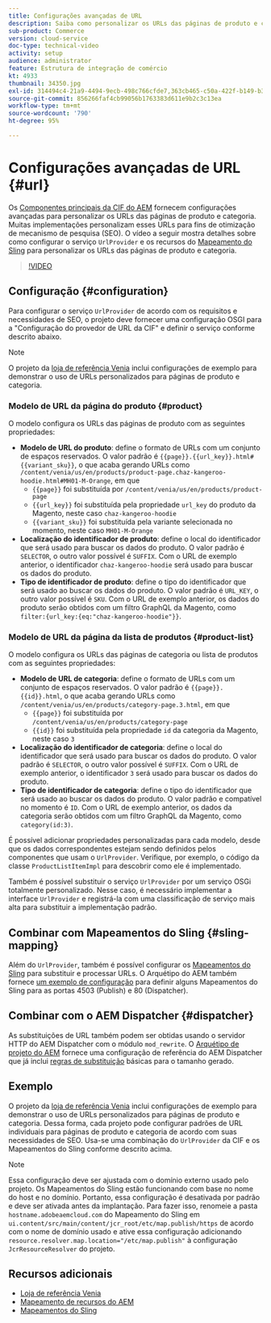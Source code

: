 ```yaml
---
title: Configurações avançadas de URL
description: Saiba como personalizar os URLs das páginas de produto e categoria. Isso permite que as implementações otimizem URLs para mecanismos de pesquisa e promovam a descoberta.
sub-product: Commerce
version: cloud-service
doc-type: technical-video
activity: setup
audience: administrator
feature: Estrutura de integração de comércio
kt: 4933
thumbnail: 34350.jpg
exl-id: 314494c4-21a9-4494-9ecb-498c766cfde7,363cb465-c50a-422f-b149-b3f41c2ebc0f
source-git-commit: 856266faf4cb99056b1763383d611e9b2c3c13ea
workflow-type: tm+mt
source-wordcount: '790'
ht-degree: 95%

---
```


# Configurações avançadas de URL {#url}

Os [Componentes principais da CIF do AEM](https://github.com/adobe/aem-core-cif-components) fornecem configurações avançadas para personalizar os URLs das páginas de produto e categoria. Muitas implementações personalizam esses URLs para fins de otimização de mecanismo de pesquisa (SEO). O vídeo a seguir mostra detalhes sobre como configurar o serviço `UrlProvider` e os recursos do [Mapeamento do Sling](https://sling.apache.org/documentation/the-sling-engine/mappings-for-resource-resolution.html) para personalizar os URLs das páginas de produto e categoria.

>[!VIDEO](https://video.tv.adobe.com/v/34350/?quality=12)

## Configuração {#configuration}

Para configurar o serviço `UrlProvider` de acordo com os requisitos e necessidades de SEO, o projeto deve fornecer uma configuração OSGI para a &quot;Configuração do provedor de URL da CIF&quot; e definir o serviço conforme descrito abaixo.

>[!NOTE]
>
> O projeto da [loja de referência Venia](https://github.com/adobe/aem-cif-guides-venia) inclui configurações de exemplo para demonstrar o uso de URLs personalizados para páginas de produto e categoria.

### Modelo de URL da página do produto {#product}

O modelo configura os URLs das páginas de produto com as seguintes propriedades:

* **Modelo de URL do produto**: define o formato de URLs com um conjunto de espaços reservados. O valor padrão é `{{page}}.{{url_key}}.html#{{variant_sku}}`, o que acaba gerando URLs como `/content/venia/us/en/products/product-page.chaz-kangeroo-hoodie.html#MH01-M-Orange`, em que
   * `{{page}}` foi substituída por `/content/venia/us/en/products/product-page`
   * `{{url_key}}` foi substituída pela propriedade `url_key` do produto da Magento, neste caso `chaz-kangeroo-hoodie`
   * `{{variant_sku}}` foi substituída pela variante selecionada no momento, neste caso `MH01-M-Orange`
* **Localização do identificador de produto**: define o local do identificador que será usado para buscar os dados do produto. O valor padrão é `SELECTOR`, o outro valor possível é `SUFFIX`. Com o URL de exemplo anterior, o identificador `chaz-kangeroo-hoodie` será usado para buscar os dados do produto.
* **Tipo de identificador de produto**: define o tipo do identificador que será usado ao buscar os dados do produto. O valor padrão é `URL_KEY`, o outro valor possível é `SKU`. Com o URL de exemplo anterior, os dados do produto serão obtidos com um filtro GraphQL da Magento, como `filter:{url_key:{eq:"chaz-kangeroo-hoodie"}}`.

### Modelo de URL da página da lista de produtos {#product-list}

O modelo configura os URLs das páginas de categoria ou lista de produtos com as seguintes propriedades:

* **Modelo de URL de categoria**: define o formato de URLs com um conjunto de espaços reservados. O valor padrão é `{{page}}.{{id}}.html`, o que acaba gerando URLs como `/content/venia/us/en/products/category-page.3.html`, em que
   * `{{page}}` foi substituída por `/content/venia/us/en/products/category-page`
   * `{{id}}` foi substituída pela propriedade `id` da categoria da Magento, neste caso `3`
* **Localização do identificador de categoria**: define o local do identificador que será usado para buscar os dados do produto. O valor padrão é `SELECTOR`, o outro valor possível é `SUFFIX`. Com o URL de exemplo anterior, o identificador `3` será usado para buscar os dados do produto.
* **Tipo de identificador de categoria**: define o tipo do identificador que será usado ao buscar os dados do produto. O valor padrão e compatível no momento é `ID`. Com o URL de exemplo anterior, os dados da categoria serão obtidos com um filtro GraphQL da Magento, como `category(id:3)`.

É possível adicionar propriedades personalizadas para cada modelo, desde que os dados correspondentes estejam sendo definidos pelos componentes que usam o `UrlProvider`. Verifique, por exemplo, o código da classe `ProductListItemImpl` para descobrir como ele é implementado.

Também é possível substituir o serviço `UrlProvider` por um serviço OSGi totalmente personalizado. Nesse caso, é necessário implementar a interface `UrlProvider` e registrá-la com uma classificação de serviço mais alta para substituir a implementação padrão.

## Combinar com Mapeamentos do Sling {#sling-mapping}

Além do `UrlProvider`, também é possível configurar os [Mapeamentos do Sling](https://sling.apache.org/documentation/the-sling-engine/mappings-for-resource-resolution.html) para substituir e processar URLs. O Arquétipo do AEM também fornece [um exemplo de configuração](https://github.com/adobe/aem-cif-project-archetype/tree/master/src/main/archetype/samplecontent/src/main/content/jcr_root/etc/map.publish) para definir alguns Mapeamentos do Sling para as portas 4503 (Publish) e 80 (Dispatcher).

## Combinar com o AEM Dispatcher {#dispatcher}

As substituições de URL também podem ser obtidas usando o servidor HTTP do AEM Dispatcher com o módulo `mod_rewrite`. O [Arquétipo de projeto do AEM](https://github.com/adobe/aem-project-archetype) fornece uma configuração de referência do AEM Dispatcher que já inclui [regras de substituição](https://github.com/adobe/aem-project-archetype/tree/master/src/main/archetype/dispatcher.cloud) básicas para o tamanho gerado.

## Exemplo

O projeto da [loja de referência Venia](https://github.com/adobe/aem-cif-guides-venia) inclui configurações de exemplo para demonstrar o uso de URLs personalizados para páginas de produto e categoria. Dessa forma, cada projeto pode configurar padrões de URL individuais para páginas de produto e categoria de acordo com suas necessidades de SEO. Usa-se uma combinação do `UrlProvider` da CIF e os Mapeamentos do Sling conforme descrito acima.

>[!NOTE]
>
>Essa configuração deve ser ajustada com o domínio externo usado pelo projeto. Os Mapeamentos do Sling estão funcionando com base no nome do host e no domínio. Portanto, essa configuração é desativada por padrão e deve ser ativada antes da implantação. Para fazer isso, renomeie a pasta `hostname.adobeaemcloud.com` do Mapeamento do Sling em `ui.content/src/main/content/jcr_root/etc/map.publish/https` de acordo com o nome de domínio usado e ative essa configuração adicionando `resource.resolver.map.location="/etc/map.publish"` à configuração `JcrResourceResolver` do projeto.

## Recursos adicionais

* [Loja de referência Venia](https://github.com/adobe/aem-cif-guides-venia)
* [Mapeamento de recursos do AEM](https://experienceleague.adobe.com/docs/experience-manager-65/deploying/configuring/resource-mapping.html)
* [Mapeamentos do Sling](https://sling.apache.org/documentation/the-sling-engine/mappings-for-resource-resolution.html)
